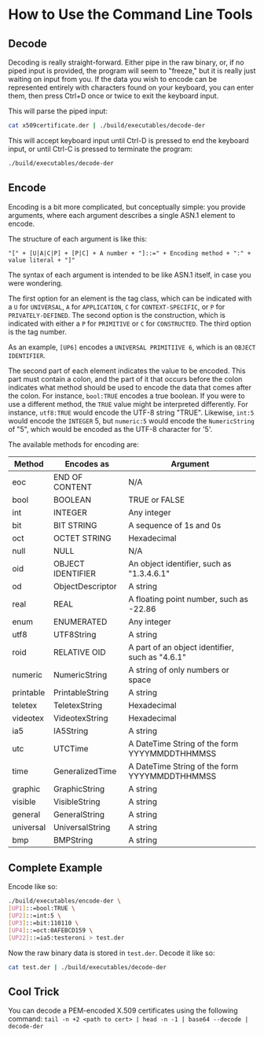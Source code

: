 # How to Use the Command Line Tools

## Decode

Decoding is really straight-forward. Either pipe in the raw binary, or, if no
piped input is provided, the program will seem to "freeze," but it is really
just waiting on input from you. If the data you wish to encode can be
represented entirely with characters found on your keyboard, you can enter
them, then press Ctrl+D once or twice to exit the keyboard input.

This will parse the piped input:

```bash
cat x509certificate.der | ./build/executables/decode-der
```

This will accept keyboard input until Ctrl-D is pressed to end the keyboard
input, or until Ctrl-C is pressed to terminate the program:

```bash
./build/executables/decode-der
```

## Encode

Encoding is a bit more complicated, but conceptually simple: you provide
arguments, where each argument describes a single ASN.1 element to encode.

The structure of each argument is like this:

`"[" + [U|A|C|P] + [P|C] + A number + "]::=" + Encoding method + ":" + value literal + "]"`

The syntax of each argument is intended to be like ASN.1 itself, in case you
were wondering.

The first option for an element is the tag class, which can be indicated with
a `U` for `UNIVERSAL`, `A` for `APPLICATION`, `C` for `CONTEXT-SPECIFIC`, or
`P` for `PRIVATELY-DEFINED`. The second option is the construction, which is
indicated with either a `P` for `PRIMITIVE` or `C` for `CONSTRUCTED`. The
third option is the tag number.

As an example, `[UP6]` encodes a `UNIVERSAL PRIMITIIVE 6`, which is an
`OBJECT IDENTIFIER`.

The second part of each element indicates the value to be encoded. This part
must contain a colon, and the part of it that occurs before the colon indicates
what method should be used to encode the data that comes after the colon. For
instance, `bool:TRUE` encodes a true boolean. If you were to use a different
method, the `TRUE` value might be interpreted differently. For instance,
`utf8:TRUE` would encode the UTF-8 string "TRUE". Likewise, `int:5` would
encode the `INTEGER` 5, but `numeric:5` would encode the `NumericString` of
"5", which would be encoded as the UTF-8 character for '5'.

The available methods for encoding are:

Method      | Encodes as        | Argument
------------|-------------------|---------------
eoc         | END OF CONTENT    | N/A
bool        | BOOLEAN           | TRUE or FALSE
int         | INTEGER           | Any integer
bit         | BIT STRING        | A sequence of 1s and 0s
oct         | OCTET STRING      | Hexadecimal
null        | NULL              | N/A
oid         | OBJECT IDENTIFIER | An object identifier, such as "1.3.4.6.1"
od          | ObjectDescriptor  | A string
real        | REAL              | A floating point number, such as -22.86
enum        | ENUMERATED        | Any integer
utf8        | UTF8String        | A string
roid        | RELATIVE OID      | A part of an object identifier, such as "4.6.1"
numeric     | NumericString     | A string of only numbers or space
printable   | PrintableString   | A string
teletex     | TeletexString     | Hexadecimal
videotex    | VideotexString    | Hexadecimal
ia5         | IA5String         | A string
utc         | UTCTime           | A DateTime String of the form YYYYMMDDTHHMMSS
time        | GeneralizedTime   | A DateTime String of the form YYYYMMDDTHHMMSS
graphic     | GraphicString     | A string
visible     | VisibleString     | A string
general     | GeneralString     | A string
universal   | UniversalString   | A string
bmp         | BMPString         | A string

## Complete Example

Encode like so:

```bash
./build/executables/encode-der \
[UP1]::=bool:TRUE \
[UP2]::=int:5 \
[UP3]::=bit:110110 \
[UP4]::=oct:0AFEBCD159 \
[UP22]::=ia5:testeroni > test.der
```

Now the raw binary data is stored in `test.der`. Decode it like so:

```bash
cat test.der | ./build/executables/decode-der
```

## Cool Trick

You can decode a PEM-encoded X.509 certificates using the following command:
`tail -n +2 <path to cert> | head -n -1 | base64 --decode | decode-der`